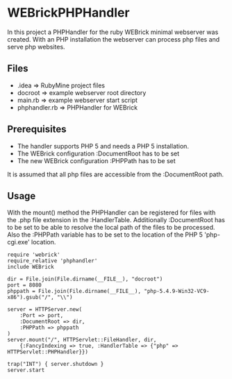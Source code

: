 # WEBrickPHPHandler #

In this project a PHPHandler for the ruby WEBrick minimal webserver was created. With an PHP installation the
webserver can process php files and serve php websites.

## Files ##

- .idea => RubyMine project files
- docroot => example webserver root directory
- main.rb => example webserver start script
- phphandler.rb => PHPHandler for WEBrick

## Prerequisites ##

- The handler supports PHP 5 and needs a PHP 5 installation.
- The WEBrick configuration :DocumentRoot has to be set
- The new WEBrick configuration :PHPPath has to be set

It is assumed that all php files are accessible from the :DocumentRoot path.

## Usage ##

With the mount() method the PHPHandler can be registered for files with the .php file extension in the :HandlerTable.
Additionally :DocumentRoot has to be set to be able to resolve the local path of the files to be processed. Also the
:PHPPath variable has to be set to the location of the PHP 5 'php-cgi.exe' location.

    require 'webrick'
    require_relative 'phphandler'
    include WEBrick

    dir = File.join(File.dirname(__FILE__), "docroot")
    port = 8080
    phppath = File.join(File.dirname(__FILE__), "php-5.4.9-Win32-VC9-x86").gsub("/", "\\")

    server = HTTPServer.new(
        :Port => port,
        :DocumentRoot => dir,
        :PHPPath => phppath
    )
    server.mount("/", HTTPServlet::FileHandler, dir,
        {:FancyIndexing => true, :HandlerTable => {"php" => HTTPServlet::PHPHandler}})

    trap("INT") { server.shutdown }
    server.start

